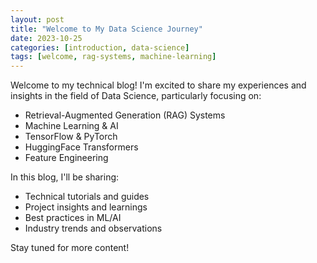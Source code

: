 ```yaml
---
layout: post
title: "Welcome to My Data Science Journey"
date: 2023-10-25
categories: [introduction, data-science]
tags: [welcome, rag-systems, machine-learning]
---
```


Welcome to my technical blog! I'm excited to share my experiences and insights in the field of Data Science, particularly focusing on:

- Retrieval-Augmented Generation (RAG) Systems
- Machine Learning & AI
- TensorFlow & PyTorch
- HuggingFace Transformers
- Feature Engineering

In this blog, I'll be sharing:
- Technical tutorials and guides
- Project insights and learnings
- Best practices in ML/AI
- Industry trends and observations

Stay tuned for more content!